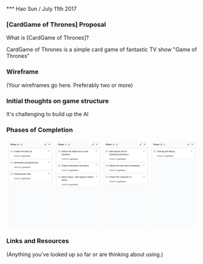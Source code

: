 *** Hao Sun / July 11th 2017

### [CardGame of Thrones] Proposal

What is [CardGame of Thrones]?

CardGame of Thrones is a simple card game of fantastic TV show "Game of Thrones"

### Wireframe

(Your wireframes go here. Preferably two or more)

### Initial thoughts on game structure

It's challenging to build up the AI 

### Phases of Completion

![Phases](/Phases.png)

### Links and Resources

(Anything you've looked up so far or are thinking about using.)

